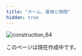 ```yaml
---
title: "ホーム、屋根と隙間"
hidden: true
---
```


![construction_64](/images/construction_64.png)

このページは現在作成中です。
